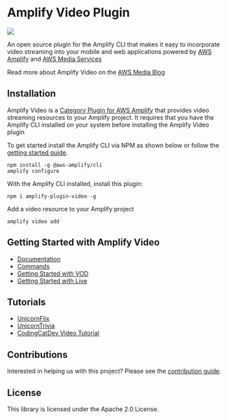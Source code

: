 # Amplify Video Plugin
<p>
  <a href="https://www.npmjs.com/package/amplify-plugin-video">
      <img src="https://img.shields.io/npm/v/amplify-plugin-video.svg" />
  </a>
</p>

An open source plugin for the Amplify CLI that makes it easy to incorporate video streaming into your mobile and web applications powered by [AWS Amplify](https://aws-amplify.github.io/) and [AWS Media Services](https://aws.amazon.com/media-services/)

Read more about Amplify Video on the [AWS Media Blog](https://aws.amazon.com/blogs/media/introducing_aws_amplify_video/)

## Installation

Amplify Video is a [Category Plugin for AWS Amplify](https://aws-amplify.github.io/docs/cli-toolchain/plugins?sdk=js) that provides video streaming resources to your Amplify project. It requires that you have the Amplify CLI installed on your system before installing the Amplify Video plugin

To get started install the Amplify CLI via NPM as shown below or follow the [getting started guide](https://github.com/aws-amplify/amplify-cli/).


``` 
npm install -g @aws-amplify/cli
amplify configure
```

With the Amplify CLI installed, install this plugin:

```
npm i amplify-plugin-video -g
```

Add a video resource to your Amplify project

```
amplify video add
```

## Getting Started with Amplify Video

* [Documentation](https://github.com/awslabs/amplify-video/wiki)
* [Commands](https://github.com/awslabs/amplify-video/wiki/CLI-Reference)
* [Getting Started with VOD](https://github.com/awslabs/amplify-video/wiki/Getting-Started-with-VOD)
* [Getting Started with Live](https://github.com/awslabs/amplify-video/wiki/Getting-Started-with-Live)

## Tutorials

* [UnicornFlix](https://github.com/awslabs/unicornflix)
* [UnicornTrivia](https://github.com/awslabs/aws-amplify-unicorntrivia-workshop)
* [CodingCatDev Video Tutorial](https://www.youtube.com/watch?v=vM_YoZbLQQ0)

## Contributions

Interested in helping us with this project? Please see the [contribution guide](CONTRIBUTING.md).

## License

This library is licensed under the Apache 2.0 License. 
